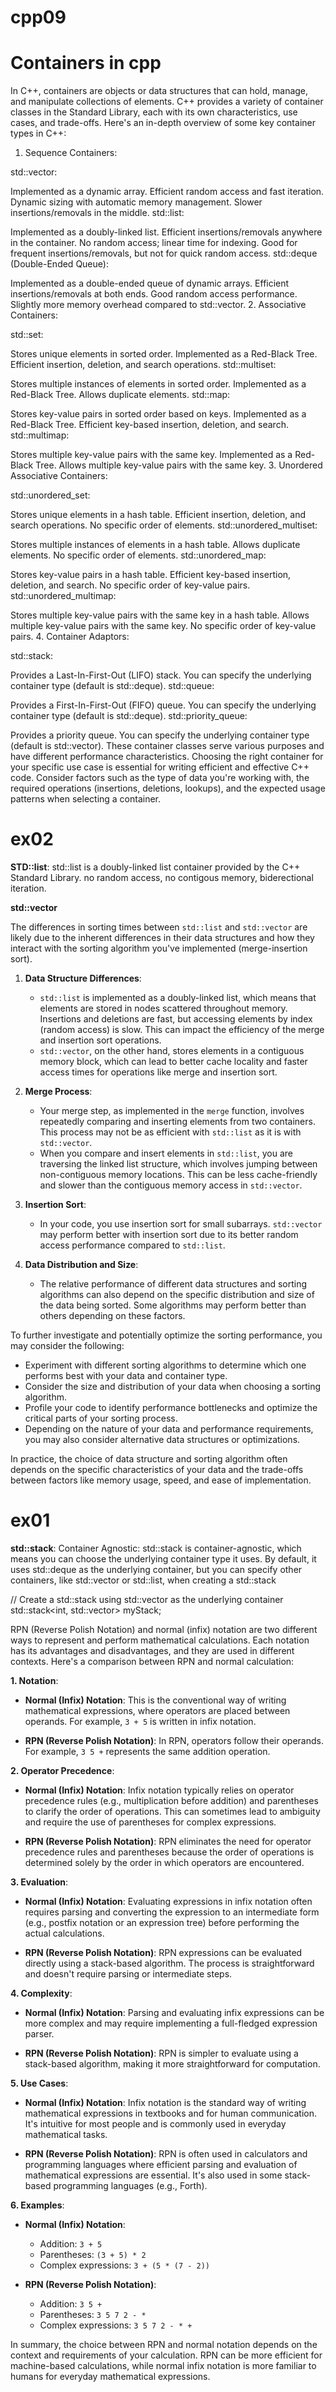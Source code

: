 # cpp09

# Containers in cpp
In C++, containers are objects or data structures that can hold, manage, and manipulate collections of elements. C++ provides a variety of container classes in the Standard Library, each with its own characteristics, use cases, and trade-offs. Here's an in-depth overview of some key container types in C++:

1. Sequence Containers:

std::vector:

Implemented as a dynamic array.
Efficient random access and fast iteration.
Dynamic sizing with automatic memory management.
Slower insertions/removals in the middle.
std::list:

Implemented as a doubly-linked list.
Efficient insertions/removals anywhere in the container.
No random access; linear time for indexing.
Good for frequent insertions/removals, but not for quick random access.
std::deque (Double-Ended Queue):

Implemented as a double-ended queue of dynamic arrays.
Efficient insertions/removals at both ends.
Good random access performance.
Slightly more memory overhead compared to std::vector.
2. Associative Containers:

std::set:

Stores unique elements in sorted order.
Implemented as a Red-Black Tree.
Efficient insertion, deletion, and search operations.
std::multiset:

Stores multiple instances of elements in sorted order.
Implemented as a Red-Black Tree.
Allows duplicate elements.
std::map:

Stores key-value pairs in sorted order based on keys.
Implemented as a Red-Black Tree.
Efficient key-based insertion, deletion, and search.
std::multimap:

Stores multiple key-value pairs with the same key.
Implemented as a Red-Black Tree.
Allows multiple key-value pairs with the same key.
3. Unordered Associative Containers:

std::unordered_set:

Stores unique elements in a hash table.
Efficient insertion, deletion, and search operations.
No specific order of elements.
std::unordered_multiset:

Stores multiple instances of elements in a hash table.
Allows duplicate elements.
No specific order of elements.
std::unordered_map:

Stores key-value pairs in a hash table.
Efficient key-based insertion, deletion, and search.
No specific order of key-value pairs.
std::unordered_multimap:

Stores multiple key-value pairs with the same key in a hash table.
Allows multiple key-value pairs with the same key.
No specific order of key-value pairs.
4. Container Adaptors:

std::stack:

Provides a Last-In-First-Out (LIFO) stack.
You can specify the underlying container type (default is std::deque).
std::queue:

Provides a First-In-First-Out (FIFO) queue.
You can specify the underlying container type (default is std::deque).
std::priority_queue:

Provides a priority queue.
You can specify the underlying container type (default is std::vector).
These container classes serve various purposes and have different performance characteristics. Choosing the right container for your specific use case is essential for writing efficient and effective C++ code. Consider factors such as the type of data you're working with, the required operations (insertions, deletions, lookups), and the expected usage patterns when selecting a container.

# ex02

**STD::list**:
std::list is a doubly-linked list container provided by the C++ Standard Library.
no random access, no contigous memory, biderectional iteration.

**std::vector**


The differences in sorting times between `std::list` and `std::vector` are likely due to the inherent differences in their data structures and how they interact with the sorting algorithm you've implemented (merge-insertion sort).

1. **Data Structure Differences**:
   - `std::list` is implemented as a doubly-linked list, which means that elements are stored in nodes scattered throughout memory. Insertions and deletions are fast, but accessing elements by index (random access) is slow. This can impact the efficiency of the merge and insertion sort operations.
   - `std::vector`, on the other hand, stores elements in a contiguous memory block, which can lead to better cache locality and faster access times for operations like merge and insertion sort.

2. **Merge Process**:
   - Your merge step, as implemented in the `merge` function, involves repeatedly comparing and inserting elements from two containers. This process may not be as efficient with `std::list` as it is with `std::vector`.
   - When you compare and insert elements in `std::list`, you are traversing the linked list structure, which involves jumping between non-contiguous memory locations. This can be less cache-friendly and slower than the contiguous memory access in `std::vector`.

3. **Insertion Sort**:
   - In your code, you use insertion sort for small subarrays. `std::vector` may perform better with insertion sort due to its better random access performance compared to `std::list`.

4. **Data Distribution and Size**:
   - The relative performance of different data structures and sorting algorithms can also depend on the specific distribution and size of the data being sorted. Some algorithms may perform better than others depending on these factors.

To further investigate and potentially optimize the sorting performance, you may consider the following:

- Experiment with different sorting algorithms to determine which one performs best with your data and container type.
- Consider the size and distribution of your data when choosing a sorting algorithm.
- Profile your code to identify performance bottlenecks and optimize the critical parts of your sorting process.
- Depending on the nature of your data and performance requirements, you may also consider alternative data structures or optimizations.

In practice, the choice of data structure and sorting algorithm often depends on the specific characteristics of your data and the trade-offs between factors like memory usage, speed, and ease of implementation.

# ex01
**std::stack**:
Container Agnostic: std::stack is container-agnostic, which means you can choose the underlying container type it uses. By default, it uses std::deque as the underlying container, but you can specify other containers, like std::vector or std::list, when creating a std::stack 

// Create a std::stack using std::vector as the underlying container
    std::stack<int, std::vector<int>> myStack;

RPN (Reverse Polish Notation) and normal (infix) notation are two different ways to represent and perform mathematical calculations. Each notation has its advantages and disadvantages, and they are used in different contexts. Here's a comparison between RPN and normal calculation:

**1. Notation**:

- **Normal (Infix) Notation**: This is the conventional way of writing mathematical expressions, where operators are placed between operands. For example, `3 + 5` is written in infix notation.

- **RPN (Reverse Polish Notation)**: In RPN, operators follow their operands. For example, `3 5 +` represents the same addition operation.

**2. Operator Precedence**:

- **Normal (Infix) Notation**: Infix notation typically relies on operator precedence rules (e.g., multiplication before addition) and parentheses to clarify the order of operations. This can sometimes lead to ambiguity and require the use of parentheses for complex expressions.

- **RPN (Reverse Polish Notation)**: RPN eliminates the need for operator precedence rules and parentheses because the order of operations is determined solely by the order in which operators are encountered.

**3. Evaluation**:

- **Normal (Infix) Notation**: Evaluating expressions in infix notation often requires parsing and converting the expression to an intermediate form (e.g., postfix notation or an expression tree) before performing the actual calculations.

- **RPN (Reverse Polish Notation)**: RPN expressions can be evaluated directly using a stack-based algorithm. The process is straightforward and doesn't require parsing or intermediate steps.

**4. Complexity**:

- **Normal (Infix) Notation**: Parsing and evaluating infix expressions can be more complex and may require implementing a full-fledged expression parser.

- **RPN (Reverse Polish Notation)**: RPN is simpler to evaluate using a stack-based algorithm, making it more straightforward for computation.

**5. Use Cases**:

- **Normal (Infix) Notation**: Infix notation is the standard way of writing mathematical expressions in textbooks and for human communication. It's intuitive for most people and is commonly used in everyday mathematical tasks.

- **RPN (Reverse Polish Notation)**: RPN is often used in calculators and programming languages where efficient parsing and evaluation of mathematical expressions are essential. It's also used in some stack-based programming languages (e.g., Forth).

**6. Examples**:

- **Normal (Infix) Notation**:
  - Addition: `3 + 5`
  - Parentheses: `(3 + 5) * 2`
  - Complex expressions: `3 + (5 * (7 - 2))`

- **RPN (Reverse Polish Notation)**:
  - Addition: `3 5 +`
  - Parentheses: `3 5 7 2 - *`
  - Complex expressions: `3 5 7 2 - * +`

In summary, the choice between RPN and normal notation depends on the context and requirements of your calculation. RPN can be more efficient for machine-based calculations, while normal infix notation is more familiar to humans for everyday mathematical expressions.

